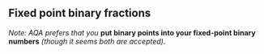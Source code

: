 Fixed point binary fractions
----------------------------

*Note: AQA prefers that you* **put binary points into your fixed-point
binary numbers** *(though it seems both are accepted).*
